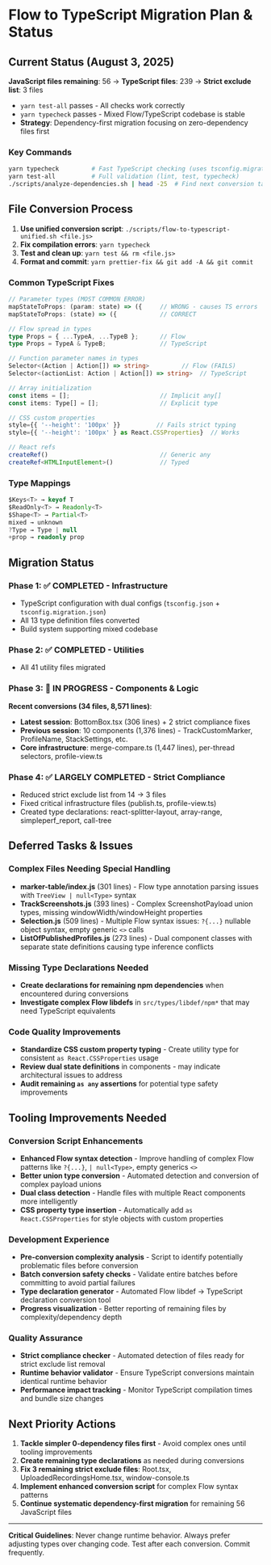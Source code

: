 # Flow to TypeScript Migration Plan & Status

## Current Status (August 3, 2025)

**JavaScript files remaining**: 56 → **TypeScript files**: 239 → **Strict exclude list**: 3 files

- `yarn test-all` passes - All checks work correctly  
- `yarn typecheck` passes - Mixed Flow/TypeScript codebase is stable
- **Strategy**: Dependency-first migration focusing on zero-dependency files first

### Key Commands
```bash
yarn typecheck         # Fast TypeScript checking (uses tsconfig.migration.json)
yarn test-all          # Full validation (lint, test, typecheck)
./scripts/analyze-dependencies.sh | head -25  # Find next conversion targets
```

## File Conversion Process

1. **Use unified conversion script**: `./scripts/flow-to-typescript-unified.sh <file.js>`
2. **Fix compilation errors**: `yarn typecheck`
3. **Test and clean up**: `yarn test && rm <file.js>`
4. **Format and commit**: `yarn prettier-fix && git add -A && git commit`

### Common TypeScript Fixes

```typescript
// Parameter types (MOST COMMON ERROR)
mapStateToProps: (param: state) => ({     // WRONG - causes TS errors
mapStateToProps: (state) => ({            // CORRECT

// Flow spread in types  
type Props = { ...TypeA, ...TypeB };      // Flow
type Props = TypeA & TypeB;               // TypeScript

// Function parameter names in types
Selector<(Action | Action[]) => string>         // Flow (FAILS)
Selector<(actionList: Action | Action[]) => string>  // TypeScript

// Array initialization
const items = [];                         // Implicit any[]
const items: Type[] = [];                 // Explicit type

// CSS custom properties
style={{ '--height': '100px' }}          // Fails strict typing
style={{ '--height': '100px' } as React.CSSProperties}  // Works

// React refs
createRef()                               // Generic any
createRef<HTMLInputElement>()             // Typed
```

### Type Mappings
```typescript
$Keys<T> → keyof T
$ReadOnly<T> → Readonly<T>  
$Shape<T> → Partial<T>
mixed → unknown
?Type → Type | null
+prop → readonly prop
```

## Migration Status

### Phase 1: ✅ COMPLETED - Infrastructure
- TypeScript configuration with dual configs (`tsconfig.json` + `tsconfig.migration.json`)
- All 13 type definition files converted
- Build system supporting mixed codebase

### Phase 2: ✅ COMPLETED - Utilities
- All 41 utility files migrated

### Phase 3: 🚀 IN PROGRESS - Components & Logic
**Recent conversions (34 files, 8,571 lines)**:
- **Latest session**: BottomBox.tsx (306 lines) + 2 strict compliance fixes
- **Previous session**: 10 components (1,376 lines) - TrackCustomMarker, ProfileName, StackSettings, etc.
- **Core infrastructure**: merge-compare.ts (1,447 lines), per-thread selectors, profile-view.ts

### Phase 4: ✅ LARGELY COMPLETED - Strict Compliance  
- Reduced strict exclude list from 14 → 3 files
- Fixed critical infrastructure files (publish.ts, profile-view.ts)
- Created type declarations: react-splitter-layout, array-range, simpleperf_report, call-tree

## Deferred Tasks & Issues

### Complex Files Needing Special Handling
- **marker-table/index.js** (301 lines) - Flow type annotation parsing issues with `TreeView | null<Type>` syntax
- **TrackScreenshots.js** (393 lines) - Complex ScreenshotPayload union types, missing windowWidth/windowHeight properties
- **Selection.js** (509 lines) - Multiple Flow syntax issues: `?{...}` nullable object syntax, empty generic `<>` calls
- **ListOfPublishedProfiles.js** (273 lines) - Dual component classes with separate state definitions causing type inference conflicts

### Missing Type Declarations Needed
- **Create declarations for remaining npm dependencies** when encountered during conversions
- **Investigate complex Flow libdefs** in `src/types/libdef/npm*` that may need TypeScript equivalents

### Code Quality Improvements
- **Standardize CSS custom property typing** - Create utility type for consistent `as React.CSSProperties` usage
- **Review dual state definitions** in components - may indicate architectural issues to address
- **Audit remaining `as any` assertions** for potential type safety improvements

## Tooling Improvements Needed

### Conversion Script Enhancements
- **Enhanced Flow syntax detection** - Improve handling of complex Flow patterns like `?{...}`, `| null<Type>`, empty generics `<>`
- **Better union type conversion** - Automated detection and conversion of complex payload unions
- **Dual class detection** - Handle files with multiple React components more intelligently
- **CSS property type insertion** - Automatically add `as React.CSSProperties` for style objects with custom properties

### Development Experience
- **Pre-conversion complexity analysis** - Script to identify potentially problematic files before conversion
- **Batch conversion safety checks** - Validate entire batches before committing to avoid partial failures  
- **Type declaration generator** - Automated Flow libdef → TypeScript declaration conversion tool
- **Progress visualization** - Better reporting of remaining files by complexity/dependency depth

### Quality Assurance
- **Strict compliance checker** - Automated detection of files ready for strict exclude list removal
- **Runtime behavior validator** - Ensure TypeScript conversions maintain identical runtime behavior
- **Performance impact tracking** - Monitor TypeScript compilation times and bundle size changes

## Next Priority Actions

1. **Tackle simpler 0-dependency files first** - Avoid complex ones until tooling improvements  
2. **Create remaining type declarations** as needed during conversions
3. **Fix 3 remaining strict exclude files**: Root.tsx, UploadedRecordingsHome.tsx, window-console.ts
4. **Implement enhanced conversion script** for complex Flow syntax patterns
5. **Continue systematic dependency-first migration** for remaining 56 JavaScript files

---

**Critical Guidelines**: Never change runtime behavior. Always prefer adjusting types over changing code. Test after each conversion. Commit frequently.